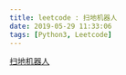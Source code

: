 ```yaml
---
title: leetcode : 扫地机器人
date: 2019-05-29 11:33:06
tags: [Python3, Leetcode]
---
```


[扫地机器人](https://leetcode-cn.com/problems/robot-room-cleaner/)

